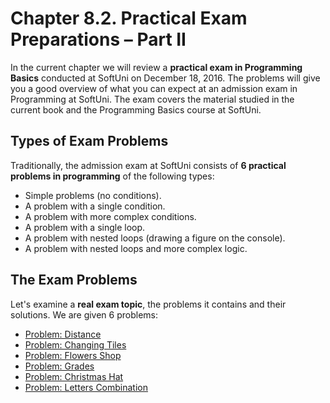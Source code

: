 # Chapter 8.2. Practical Exam Preparations – Part II

In the current chapter we will review a **practical exam in Programming Basics** conducted at SoftUni on December 18, 2016. The problems will give you a good overview of what you can expect at an admission exam in Programming at SoftUni. The exam covers the material studied in the current book and the Programming Basics course at SoftUni.

## Types of Exam Problems

Traditionally, the admission exam at SoftUni consists of **6 practical problems in programming** of the following types:

* Simple problems \(no conditions\).
* A problem with a single condition.
* A problem with more complex conditions.
* A problem with a single loop.
* A problem with nested loops \(drawing a figure on the console\).
* A problem with nested loops and more complex logic.

## The Exam Problems

Let's examine a **real exam topic**, the problems it contains and their solutions. We are given 6 problems:

* [Problem: Distance](/Content/Chapter-8-2-exam-preparation-part-2/distance/distance.md)
* [Problem: Changing Tiles](/Content/Chapter-8-2-exam-preparation-part-2/change-tiles/change-tiles.md)
* [Problem: Flowers Shop](/Content/Chapter-8-2-exam-preparation-part-2/flowers/flowers.md)
* [Problem: Grades](/Content/Chapter-8-2-exam-preparation-part-2/grades/grades.md)
* [Problem: Christmas Hat](/Content/Chapter-8-2-exam-preparation-part-2/christmas-hat/christmas-hat.md)
* [Problem: Letters Combination](/Content/Chapter-8-2-exam-preparation-part-2/letters-combinations/letters-combinations.md)



